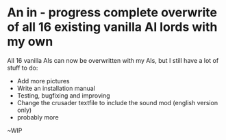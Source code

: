 # An in - progress complete overwrite of all 16 existing vanilla AI lords with my own

All 16 vanilla AIs can now be overwritten with my AIs, but I still have a lot of stuff to do:

- Add more pictures
- Write an installation manual
- Testing, bugfixing and improving
- Change the crusader textfile to include the sound mod (english version only)
- probably more




~WIP
